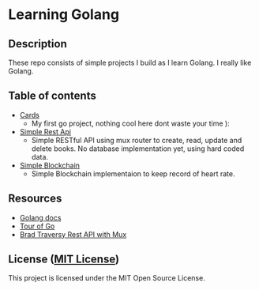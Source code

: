 Learning Golang
===================
## Description

These repo consists of simple projects I build as I learn Golang. I really like Golang.

## Table of contents

* [Cards](https://github.com/jakhax/learning-golang/tree/master/cards)
  * My first go project, nothing cool here dont waste your time ):
* [Simple Rest Api](https://github.com/jakhax/learning-golang/tree/master/simple_rest_api)
  * Simple RESTful API using mux router to create, read, update and delete books. No database implementation yet, using hard coded data.
* [Simple Blockchain](https://github.com/jakhax/learning-golang/tree/master/simple_blockchain)
  * Simple Blockchain implementaion to keep record of heart rate.

## Resources

* [Golang docs](https://golang.org)
* [Tour of Go](https://tour.golang.org)
* [ Brad Traversy Rest API with Mux](https://www.youtube.com/watch?v=SonwZ6MF5BE&t=2045s)

## License ([MIT License](http://choosealicense.com/licenses/mit/))
This project is licensed under the MIT Open Source License.
